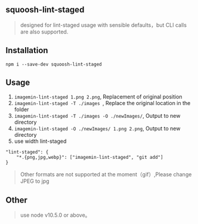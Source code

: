 ## squoosh-lint-staged
> designed for lint-staged usage with sensible defaults，but CLI calls are also supported.

## Installation
```
npm i --save-dev squoosh-lint-staged
```

## Usage
1. ```imagemin-lint-staged 1.png 2.png```, Replacement of original position
2. ```imagemin-lint-staged -T ./images ```, Replace the original location in the folder
3. ```imagemin-lint-staged -T ./images -O ./newImages/```, Output to new directory
4. ```imagemin-lint-staged -O ./newImages/ 1.png 2.png```, Output to new directory
5. use width lint-staged
```
"lint-staged": {
    "*.{png,jpg,webp}": ["imagemin-lint-staged", "git add"]
}
```
> Other formats are not supported at the moment（gif）,Please change JPEG to jpg 

## Other
> use node v10.5.0 or above。
